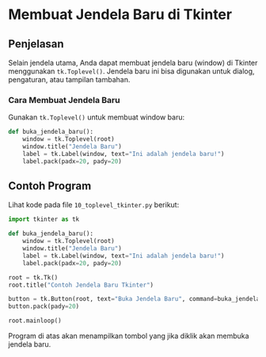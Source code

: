 # Membuat Jendela Baru di Tkinter

## Penjelasan
Selain jendela utama, Anda dapat membuat jendela baru (window) di Tkinter menggunakan `tk.Toplevel()`. Jendela baru ini bisa digunakan untuk dialog, pengaturan, atau tampilan tambahan.

### Cara Membuat Jendela Baru
Gunakan `tk.Toplevel()` untuk membuat window baru:

```python
def buka_jendela_baru():
    window = tk.Toplevel(root)
    window.title("Jendela Baru")
    label = tk.Label(window, text="Ini adalah jendela baru!")
    label.pack(padx=20, pady=20)
```

## Contoh Program
Lihat kode pada file `10_toplevel_tkinter.py` berikut:

```python
import tkinter as tk

def buka_jendela_baru():
    window = tk.Toplevel(root)
    window.title("Jendela Baru")
    label = tk.Label(window, text="Ini adalah jendela baru!")
    label.pack(padx=20, pady=20)

root = tk.Tk()
root.title("Contoh Jendela Baru Tkinter")

button = tk.Button(root, text="Buka Jendela Baru", command=buka_jendela_baru)
button.pack(pady=20)

root.mainloop()
```

Program di atas akan menampilkan tombol yang jika diklik akan membuka jendela baru.
